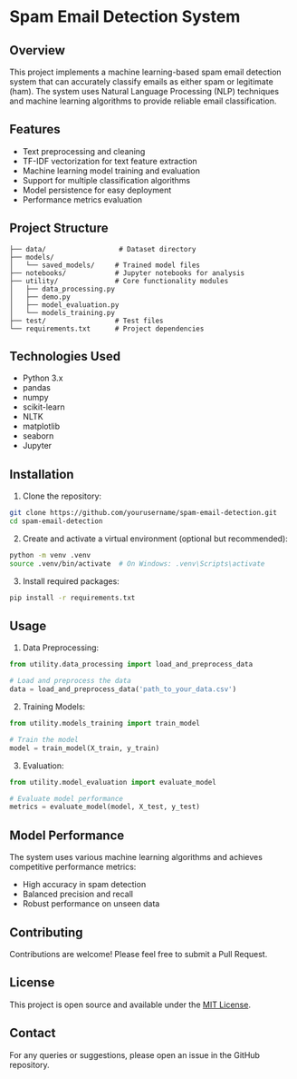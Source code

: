 # Spam Email Detection System

## Overview
This project implements a machine learning-based spam email detection system that can accurately classify emails as either spam or legitimate (ham). The system uses Natural Language Processing (NLP) techniques and machine learning algorithms to provide reliable email classification.

## Features
- Text preprocessing and cleaning
- TF-IDF vectorization for text feature extraction
- Machine learning model training and evaluation
- Support for multiple classification algorithms
- Model persistence for easy deployment
- Performance metrics evaluation

## Project Structure
```
├── data/                  # Dataset directory
├── models/               
│   └── saved_models/     # Trained model files
├── notebooks/            # Jupyter notebooks for analysis
├── utility/              # Core functionality modules
│   ├── data_processing.py
│   ├── demo.py
│   ├── model_evaluation.py
│   └── models_training.py
├── test/                 # Test files
└── requirements.txt      # Project dependencies
```

## Technologies Used
- Python 3.x
- pandas
- numpy
- scikit-learn
- NLTK
- matplotlib
- seaborn
- Jupyter

## Installation

1. Clone the repository:
```bash
git clone https://github.com/yourusername/spam-email-detection.git
cd spam-email-detection
```

2. Create and activate a virtual environment (optional but recommended):
```bash
python -m venv .venv
source .venv/bin/activate  # On Windows: .venv\Scripts\activate
```

3. Install required packages:
```bash
pip install -r requirements.txt
```

## Usage

1. Data Preprocessing:
```python
from utility.data_processing import load_and_preprocess_data

# Load and preprocess the data
data = load_and_preprocess_data('path_to_your_data.csv')
```

2. Training Models:
```python
from utility.models_training import train_model

# Train the model
model = train_model(X_train, y_train)
```

3. Evaluation:
```python
from utility.model_evaluation import evaluate_model

# Evaluate model performance
metrics = evaluate_model(model, X_test, y_test)
```

## Model Performance
The system uses various machine learning algorithms and achieves competitive performance metrics:
- High accuracy in spam detection
- Balanced precision and recall
- Robust performance on unseen data

## Contributing
Contributions are welcome! Please feel free to submit a Pull Request.

## License
This project is open source and available under the [MIT License](LICENSE).

## Contact
For any queries or suggestions, please open an issue in the GitHub repository.
